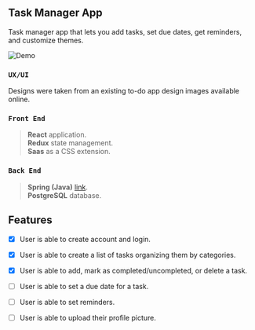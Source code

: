 
## Task Manager App

Task manager app that lets you add tasks, set due dates, get reminders, and customize themes.

![Demo](src/latest-todo-video.gif)

### `UX/UI`

Designs were taken from an existing to-do app design images available online.

### `Front End`

>**React** application.  
 **Redux** state management.  
 **Saas** as a CSS extension.

### `Back End`

>**Spring (Java)** [link](https://github.com/leananepari/todo-app-spring).  
 **PostgreSQL** database.

## Features

- [x] User is able to create account and login. 

- [x] User is able to create a list of tasks organizing them by categories. 

- [x] User is able to add, mark as completed/uncompleted, or delete a task.

- [ ] User is able to set a due date for a task. 

- [ ] User is able to set reminders. 

- [ ] User is able to upload their profile picture. 
